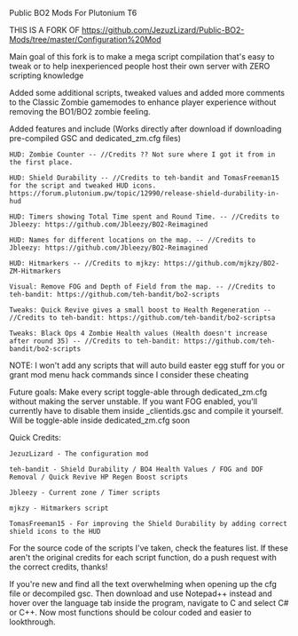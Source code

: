 Public BO2 Mods For Plutonium T6

THIS IS A FORK OF https://github.com/JezuzLizard/Public-BO2-Mods/tree/master/Configuration%20Mod

Main goal of this fork is to make a mega script compilation that's easy to tweak or to help inexperienced people host their own server with ZERO scripting knowledge

Added some additional scripts, tweaked values and added more comments to the Classic Zombie gamemodes to enhance player experience without removing the BO1/BO2 zombie feeling.

Added features and include (Works directly after download if downloading pre-compiled GSC and dedicated_zm.cfg files)

    HUD: Zombie Counter -- //Credits ?? Not sure where I got it from in the first place.

    HUD: Shield Durability -- //Credits to teh-bandit and TomasFreeman15 for the script and tweaked HUD icons. https://forum.plutonium.pw/topic/12990/release-shield-durability-in-hud

    HUD: Timers showing Total Time spent and Round Time. -- //Credits to Jbleezy: https://github.com/Jbleezy/BO2-Reimagined

    HUD: Names for different locations on the map. -- //Credits to Jbleezy: https://github.com/Jbleezy/BO2-Reimagined

    HUD: Hitmarkers -- //Credits to mjkzy: https://github.com/mjkzy/BO2-ZM-Hitmarkers

    Visual: Remove FOG and Depth of Field from the map. -- //Credits to teh-bandit: https://github.com/teh-bandit/bo2-scripts 

    Tweaks: Quick Revive gives a small boost to Health Regeneration -- //Credits to teh-bandit: https://github.com/teh-bandit/bo2-scriptsa

    Tweaks: Black Ops 4 Zombie Health values (Health doesn't increase after round 35) -- //Credits to teh-bandit: https://github.com/teh-bandit/bo2-scripts

NOTE: I won't add any scripts that will auto build easter egg stuff for you or grant mod menu hack commands since I consider these cheating

Future goals:
Make every script toggle-able through dedicated_zm.cfg without making the server unstable.
If you want FOG enabled, you'll currently have to disable them inside _clientids.gsc and compile it yourself. Will be toggle-able inside dedicated_zm.cfg soon

Quick Credits:

    JezuzLizard - The configuration mod

    teh-bandit - Shield Durability / BO4 Health Values / FOG and DOF Removal / Quick Revive HP Regen Boost scripts

    Jbleezy - Current zone / Timer scripts

    mjkzy - Hitmarkers script

    TomasFreeman15 - For improving the Shield Durability by adding correct shield icons to the HUD

For the source code of the scripts I've taken, check the features list.
If these aren't the original credits for each script function, do a push request with the correct credits, thanks!

If you're new and find all the text overwhelming when opening up the cfg file or decompiled gsc. Then download and use Notepad++ instead and hover over the language tab inside the program, navigate to C and select C# or C++. Now most functions should be colour coded and easier to lookthrough.
